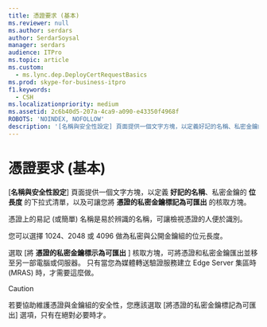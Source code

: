 ```yaml
---
title: 憑證要求 (基本)
ms.reviewer: null
ms.author: serdars
author: SerdarSoysal
manager: serdars
audience: ITPro
ms.topic: article
ms.custom:
  - ms.lync.dep.DeployCertRequestBasics
ms.prod: skype-for-business-itpro
f1.keywords:
  - CSH
ms.localizationpriority: medium
ms.assetid: 2c6b40d5-207a-4ca9-a090-e43350f4968f
ROBOTS: 'NOINDEX, NOFOLLOW'
description: '[名稱與安全性設定] 頁面提供一個文字方塊，以定義好記的名稱、私密金鑰的位長度的下拉式清單，以及可讓您將憑證的私密金鑰標記為可匯出的核取方塊。'
---
```


# <a name="certificate-request-basic"></a>憑證要求 (基本)
 
[**名稱與安全性設定**] 頁面提供一個文字方塊，以定義 **好記的名稱**、私密金鑰的 **位長度** 的下拉式清單，以及可讓您將 **憑證的私密金鑰標記為可匯出** 的核取方塊。
  
憑證上的易記 (或簡單) 名稱是易於辨識的名稱，可讓檢視憑證的人便於識別。
  
您可以選擇 1024、2048 或 4096 做為私密與公開金鑰組的位元長度。
  
選取 [將 **憑證的私密金鑰標示為可匯出** ] 核取方塊，可將憑證和私密金鑰匯出並移至另一部電腦或伺服器。 只有當您為媒體轉送驗證服務建立 Edge Server 集區時 (MRAS) 時，才需要這麼做。
  
> [!CAUTION]
> 若要協助維護憑證與金鑰組的安全性，您應該選取 [將憑證的私密金鑰標記為可匯出] 選項，只有在絕對必要時才。 
  

